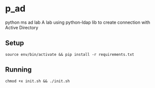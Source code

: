 # p_ad
python ms ad lab
A lab using python-ldap lib to create connection with Active Directory

## Setup
```console
source env/bin/activate && pip install -r requirements.txt
```

## Running
```console
chmod +x init.sh && ./init.sh
```
